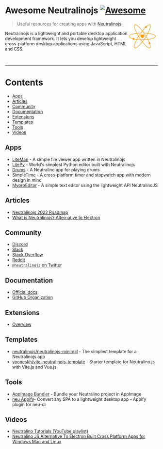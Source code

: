 # Awesome Neutralinojs [![Awesome](https://awesome.re/badge.svg)](https://awesome.re)

[<img src="media/neutralino-logo.png" align="right" width="100">](https://neutralino.js.org)

> Useful resources for creating apps with [Neutralinojs](https://neutralino.js.org)

Neutralinojs is a lightweight and portable desktop application development framework. It lets you develop lightweight cross-platform desktop applications using JavaScript, HTML and CSS.

<br>

---

# Contents

- [Apps](#apps)
- [Articles](#articles)
- [Community](#community)
- [Documentation](#documentation)
- [Extensions](#extensions)
- [Templates](#templates)
- [Tools](#tools)
- [Videos](#videos)

## Apps

- [LiteMan](https://github.com/codezri/liteman) - A simple file viewer app written in Neutralinojs
- [LitePy](https://github.com/codezri/litepy) - World's simplest Python editor built with Neutralinojs
- [Drums](https://github.com/m00ke5h/Drums) - A Neutralino app for playing drums
- [SimpleTime](https://github.com/navidmafi/SimpleTime) - A cross-platform timer and stopwatch app with modern design in mind
- [MyoroEditor](https://github.com/antonkoetzler/MyoroEditor) - A simple text editor using the lightweight API NeutralinoJS

## Articles

- [Neutralinojs 2022 Roadmap](https://codezri.org/blog/neutralinojs-2022-roadmap)
- [What is Neutralinojs? Alternative to Electron](https://dev.to/byteslash/what-is-neutralinojs-alternative-to-electron-5fjc)

## Community

- [Discord](https://discord.gg/cybpp4guTJ)
- [Slack](https://join.slack.com/t/neutralinojs/shared_invite/zt-b7mbivj5-pKpO6U5drmeT68vKD_pc6w)
- [Stack Overflow](https://stackoverflow.com/questions/tagged/neutralinojs)
- [Reddit](https://www.reddit.com/r/neutralinojs)
- [`@neutralinojs` on Twitter](https://twitter.com/neutralinojs)

## Documentation

- [Official docs](https://neutralino.js.org/docs/)
- [GitHub Organization](https://github.com/neutralinojs)

## Extensions

- [Overview](https://neutralino.js.org/docs/how-to/extensions-overview)

## Templates

- [neutralinojs/neutralinojs-minimal](https://github.com/neutralinojs/neutralinojs-minimal) - The simplest template for a Neutralinojs app
- [yooneskh/vite-neutralinojs-template](https://github.com/yooneskh/vite-neutralinojs-template) - Starter template for Neutralino.js with Vite.js and Vue.js

## Tools

- [AppImage Bundler](https://github.com/krypt0nn/neutralino-appimage-bundler) - Bundle your Neutralino project in AppImage
- [neu Appify](https://github.com/neutralinojs/neutralinojs-cli-appify)- Convert any SPA to a lightweight desktop app - Appify plugin for neu-cli


## Videos

- [Neutralino Tutorials (YouTube playlist)](https://www.youtube.com/playlist?list=PLvTbqpiPhQRb2xNQlwMs0uVV0IN8N-pKj)
- [Neutralino JS Alternative To Electron Built Cross Platform Apps for Windows Mac and Linux](https://www.youtube.com/watch?v=afi-69QPi8M)
